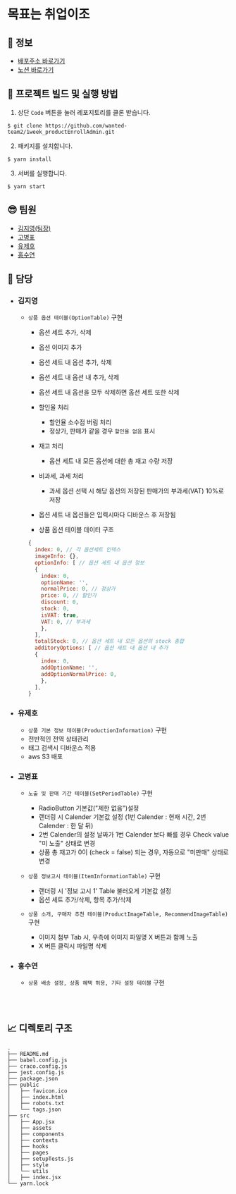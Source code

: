 # 목표는 취업이조

## 🚀 정보

- [배포주소 바로가기](https://goalisemployment.s3.ap-northeast-2.amazonaws.com/index.html)
- [노션 바로가기](https://sleepy-oxygen-343.notion.site/41970b5fee2d45aebd7b01de061039eb)

## 🧐 프로젝트 빌드 및 실행 방법

1. 상단 `Code` 버튼을 눌러 레포지토리를 클론 받습니다.

```
$ git clone https://github.com/wanted-team2/1week_productEnrollAdmin.git
```

2. 패키지를 설치합니다.

```
$ yarn install
```

3. 서버를 실행합니다.

```
$ yarn start
```

## 😎 팀원

- [김지영(팀장)](https://github.com/Jeong-jeong)
- [고병표](https://github.com/kokoball)
- [유제호](https://github.com/ludacirs)
- [홍수연](https://github.com/suyeon-hong)

## 🌈 담당

- ### 김지영

  - `상품 옵션 테이블(OptionTable)` 구현

    - 옵션 세트 추가, 삭제
    - 옵션 이미지 추가
    - 옵션 세트 내 옵션 추가, 삭제
    - 옵션 세트 내 옵션 내 추가, 삭제
    - 옵션 세트 내 옵션을 모두 삭제하면 옵션 세트 또한 삭제
    - 할인율 처리
      - 할인율 소수점 버림 처리
      - 정상가, 판매가 같을 경우 `할인율 없음` 표시
    - 재고 처리
      - 옵션 세트 내 모든 옵션에 대한 총 재고 수량 저장
    - 비과세, 과세 처리

      - 과세 옵션 선택 시 해당 옵션의 저장된 판매가의 부과세(VAT) 10%로 저장

    - 옵션 세트 내 옵션들은 입력시마다 디바운스 후 저장됨

    - 상품 옵션 테이블 데이터 구조

    ```js
    {
      index: 0, // 각 옵션세트 인덱스
      imageInfo: {},
      optionInfo: [ // 옵션 세트 내 옵션 정보
      {
        index: 0,
        optionName: '',
        normalPrice: 0, // 정상가
        price: 0, // 할인가
        discount: 0,
        stock: 0,
        isVAT: true,
        VAT: 0, // 부과세
        },
      ],
      totalStock: 0, // 옵션 세트 내 모든 옵션의 stock 총합
      additoryOptions: [ // 옵션 세트 내 옵션 내 추가
      {
        index: 0,
        addOptionName: '',
        addOptionNormalPrice: 0,
        },
      ],
    }
    ```

- ### 유제호

  - `상품 기본 정보 테이블(ProductionInformation)` 구현
  - 전반적인 전역 상태관리
  - 태그 검색시 디바운스 적용
  - aws S3 배포

- ### 고병표
  - `노출 및 판매 기간 테이블(SetPeriodTable)` 구현
    - RadioButton 기본값("제한 없음")설정
    - 랜더링 시 Calender 기본값 설정 (1번 Calender : 현재 시간, 2번 Calender : 한 달 뒤)
    - 2번 Calender의 설정 날짜가 1번 Calender 보다 빠를 경우 Check value "미 노출" 상태로 변경
    - 상품 총 재고가 0이 (check = false) 되는 경우, 자동으로 "미판매" 상태로 변경 
    
  - `상품 정보고시 테이블(ItemInformationTable)` 구현
    - 랜더링 시 '정보 고시 1' Table 불러오게 기본값 설정
    - 옵션 세트 추가/삭제, 항목 추가/삭제
    
  - `상품 소개, 구매자 추천 테이블(ProductImageTable, RecommendImageTable)` 구현
    - 이미지 첨부 Tab 시, 우측에 이미지 파일명 X 버튼과 함께 노출
    - X 버튼 클릭시 파일명 삭제

- ### 홍수연
  - `상품 배송 설정, 상품 혜택 허용, 기타 설정 테이블` 구현

<br>
<br>

## 📈 디렉토리 구조

```
.
├── README.md
├── babel.config.js
├── craco.config.js
├── jest.config.js
├── package.json
├── public
│   ├── favicon.ico
│   ├── index.html
│   ├── robots.txt
│   └── tags.json
├── src
│   ├── App.jsx
│   ├── assets
│   ├── components
│   ├── contexts
│   ├── hooks
│   ├── pages
│   ├── setupTests.js
│   ├── style
│   └── utils
│   ├── index.jsx
└── yarn.lock
```
